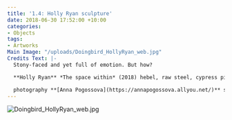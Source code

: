 ```yaml
---
title: '1.4: Holly Ryan sculpture'
date: 2018-06-30 17:52:00 +10:00
categories:
- Objects
tags:
- Artworks
Main Image: "/uploads/Doingbird_HollyRyan_web.jpg"
Credits Text: |-
  Stony-faced and yet full of emotion. But how?

  **Holly Ryan** *The space within* (2018) hebel, raw steel, cypress pine, 35 (H) x 20 (W) x 14.5 (D) cm AUD $2200 **[BUY](jericocontemporary.com)**

  photography **[Anna Pogossova](https://annapogossova.allyou.net/)** styling **[Miguel Urbina Tan](https://www.instagram.com/miguelurbinatan)**
---
```


![Doingbird_HollyRyan_web.jpg](/uploads/Doingbird_HollyRyan_web.jpg)